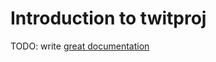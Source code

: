 # Introduction to twitproj

TODO: write [great documentation](http://jacobian.org/writing/what-to-write/)
